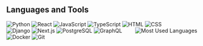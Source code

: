 ## Languages and Tools
<span>
<img title="Python" alt="Python" src="https://img.shields.io/badge/Python-FFD43B?style=flat&logo=python&logoColor=blue" />
<img title="React" alt="React" src="https://img.shields.io/badge/React-20232A?style=flat&logo=react&logoColor=61DAFB" />
<img title="JavaScript" alt="JavaScript" src="https://img.shields.io/badge/JavaScript-323330?style=flat&logo=javascript&logoColor=F7DF1E" />
<img title="TypeScript" alt="TypeScript" src="https://img.shields.io/badge/TypeScript-007ACC?style=flat&logo=typescript&logoColor=white" />
<img title="HTML" alt="HTML" src="https://img.shields.io/badge/HTML5-E34F26?style=flat&logo=html5&logoColor=white" />
<img title="CSS" alt="CSS" src="https://img.shields.io/badge/CSS3-1572B6?style=flat&logo=css3&logoColor=white" />
<img align="right" title="Most Used Languages" alt="Most Used Languages" src="https://github-readme-stats.vercel.app/api/top-langs/?username=vik-ma&layout=compact&langs_count=10" />
</span>
<br>
<span>
<img title="Django" alt="Django" src="https://img.shields.io/badge/Django-092E20?style=flat&logo=django&logoColor=green" />
<img title="Next.js" alt="Next.js" src="https://img.shields.io/badge/next.js-000000?style=flat&logo=nextdotjs&logoColor=white" />
<img title="PostgreSQL" alt="PostgreSQL" src="https://img.shields.io/badge/PostgreSQL-316192?style=flat&logo=postgresql&logoColor=white" />
<img title="GraphQL" alt="GraphQL" src="https://img.shields.io/badge/GraphQl-E10098?style=flat&logo=graphql&logoColor=white" />
<img title="Docker" alt="Docker" src="https://img.shields.io/badge/Docker-2CA5E0?style=flat&logo=docker&logoColor=white" />
<img title="Git" alt="Git" src="https://img.shields.io/badge/GIT-E44C30?style=flat&logo=git&logoColor=white" />
</span>
